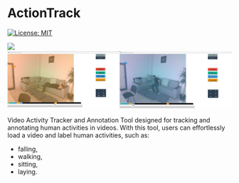 # ActionTrack
[![License: MIT](https://img.shields.io/badge/License-MIT-green.svg)](https://opensource.org/licenses/MIT)
<div style="display: inline-block;">
    <img src="./media/showcase.gif"  width="600">
</div>

<div style="display: inline-block;">
    <img src="./media/imgs.png"  width="600">
</div>

Video Activity Tracker and Annotation Tool designed for tracking and annotating human activities in videos. With this tool, users can effortlessly load a video and label human activities, such as:
* falling,
* walking,
* sitting,
* laying.
